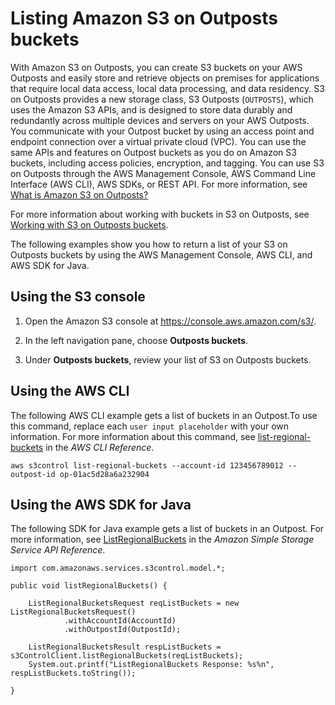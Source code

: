 # Listing Amazon S3 on Outposts buckets<a name="S3OutpostsListBuckets"></a>

With Amazon S3 on Outposts, you can create S3 buckets on your AWS Outposts and easily store and retrieve objects on premises for applications that require local data access, local data processing, and data residency\. S3 on Outposts provides a new storage class, S3 Outposts \(`OUTPOSTS`\), which uses the Amazon S3 APIs, and is designed to store data durably and redundantly across multiple devices and servers on your AWS Outposts\. You communicate with your Outpost bucket by using an access point and endpoint connection over a virtual private cloud \(VPC\)\. You can use the same APIs and features on Outpost buckets as you do on Amazon S3 buckets, including access policies, encryption, and tagging\. You can use S3 on Outposts through the AWS Management Console, AWS Command Line Interface \(AWS CLI\), AWS SDKs, or REST API\. For more information, see [What is Amazon S3 on Outposts?](S3onOutposts.md)

For more information about working with buckets in S3 on Outposts, see [Working with S3 on Outposts buckets](S3OutpostsWorkingBuckets.md)\.

The following examples show you how to return a list of your S3 on Outposts buckets by using the AWS Management Console, AWS CLI, and AWS SDK for Java\.

## Using the S3 console<a name="s3-outposts-bucket-list"></a>

1. Open the Amazon S3 console at [https://console\.aws\.amazon\.com/s3/](https://console.aws.amazon.com/s3/)\.

1. In the left navigation pane, choose **Outposts buckets**\.

1. Under **Outposts buckets**, review your list of S3 on Outposts buckets\.

## Using the AWS CLI<a name="S3OutpostsListRegionalBucketCLI"></a>

The following AWS CLI example gets a list of buckets in an Outpost\.To use this command, replace each `user input placeholder` with your own information\. For more information about this command, see [list\-regional\-buckets](https://awscli.amazonaws.com/v2/documentation/api/latest/reference/s3control/list-regional-buckets.html) in the *AWS CLI Reference*\.

```
aws s3control list-regional-buckets --account-id 123456789012 --outpost-id op-01ac5d28a6a232904
```

## Using the AWS SDK for Java<a name="S3OutpostsListRegionalBucketJava"></a>

The following SDK for Java example gets a list of buckets in an Outpost\. For more information, see [ListRegionalBuckets](https://docs.aws.amazon.com/AmazonS3/latest/API/API_control_ListRegionalBuckets.html) in the *Amazon Simple Storage Service API Reference*\.

```
import com.amazonaws.services.s3control.model.*;

public void listRegionalBuckets() {

    ListRegionalBucketsRequest reqListBuckets = new ListRegionalBucketsRequest()
            .withAccountId(AccountId)
            .withOutpostId(OutpostId);

    ListRegionalBucketsResult respListBuckets = s3ControlClient.listRegionalBuckets(reqListBuckets);
    System.out.printf("ListRegionalBuckets Response: %s%n", respListBuckets.toString());

}
```